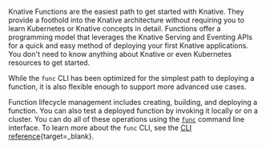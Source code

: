 Knative Functions are the easiest path to get started with Knative.
They provide a foothold into the Knative architecture without requiring
you to learn Kubernetes or Knative concepts in detail.
Functions offer a programming model that leverages the Knative
Serving and Eventing APIs for a quick and easy method of deploying your
first Knative applications. You don't need to know anything
about Knative or even Kubernetes resources to get started.

While the `func` CLI has been optimized for the simplest path to deploying
a function, it is also flexible enough to support more advanced use cases.

Function lifecycle management includes creating, building, and deploying a
function. You can also test a deployed function by invoking it
locally or on a cluster. You can do all of these operations using the
[`func`](./install-func.md) command line interface. To learn more about
the `func` CLI, see the
[CLI reference](https://github.com/knative-sandbox/kn-plugin-func/blob/main/docs/reference/func.md){target=_blank}.
